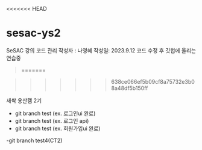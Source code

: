 <<<<<<< HEAD

# sesac-ys2

SeSAC 강의 코드 관리
작성자 : 나영혜
작성일: 2023.9.12
코드 수정 후 깃헙에 올리는 연습중

> =======

> > > > > > > 638ce066ef5b09cf8a75732e3b08a48df5b150ff

새싹 용산캠 2기

- git branch test (ex. 로그인ui 완료)
- git branch test (ex. 로그인 api)
- git branch test (ex. 회원가입ui 완료)

-git branch test4(CT2)
